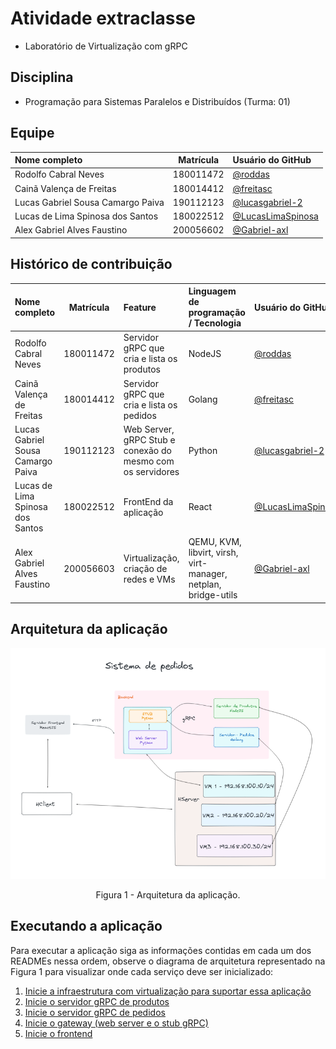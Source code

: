 # Atividade extraclasse
- Laboratório de Virtualização com gRPC 

## Disciplina
- Programação para Sistemas Paralelos e Distribuídos (Turma: 01)

## Equipe

| Nome completo                     | Matrícula | Usuário do GitHub                                    |
| :-------------------------------- | :-------: | :--------------------------------------------------- |
| Rodolfo Cabral Neves              | 180011472 | [@roddas](https://github.com/roddas)                 |
| Cainã Valença de Freitas          | 180014412 | [@freitasc](https://github.com/freitasc)             |
| Lucas Gabriel Sousa Camargo Paiva | 190112123 | [@lucasgabriel-2](https://github.com/lucasgabriel-2) |
| Lucas de Lima Spinosa dos Santos  | 180022512 | [@LucasLimaSpinosa](https://github.com/LucasLimaSpinosa) |
| Alex Gabriel Alves Faustino       | 200056602 | [@Gabriel-axl](https://github.com/Gabriel-axl)       | 

## Histórico de contribuição

| Nome completo                     | Matrícula | Feature                                                    | Linguagem de programação / Tecnologia                          | Usuário do GitHub                                        |
| :-------------------------------- | :-------: | :--------------------------------------------------------- | :------------------------------------------------------------- | :------------------------------------------------------- |
| Rodolfo Cabral Neves              | 180011472 | Servidor gRPC que cria e lista os produtos                 | NodeJS                                                         | [@roddas](https://github.com/roddas)                     |
| Cainã Valença de Freitas          | 180014412 | Servidor gRPC que cria e lista os pedidos                  | Golang                                                         | [@freitasc](https://github.com/freitasc)                 |
| Lucas Gabriel Sousa Camargo Paiva | 190112123 | Web Server, gRPC Stub e conexão do mesmo com os servidores | Python                                                         | [@lucasgabriel-2](https://github.com/lucasgabriel-2)     |
| Lucas de Lima Spinosa dos Santos  | 180022512 | FrontEnd da aplicação                                      | React                                                          | [@LucasLimaSpinosa](https://github.com/LucasLimaSpinosa) |
| Alex Gabriel Alves Faustino       | 200056603 | Virtualização, criação de redes e VMs                      | QEMU, KVM, libvirt, virsh, virt-manager, netplan, bridge-utils | [@Gabriel-axl](https://github.com/Gabriel-axl)           |

## Arquitetura da aplicação

![Figura 1 - Arquitetura da aplicação.](./assets/arquitetura.png)

<center> Figura 1 - Arquitetura da aplicação.</center>

## Executando a aplicação

Para executar a aplicação siga as informações contidas em cada um dos READMEs nessa ordem, observe o diagrama de arquitetura representado na Figura 1 para visualizar onde cada serviço deve ser inicializado:

1) [Inicie a infraestrutura com virtualização para suportar essa aplicação](./vms/readme.md)
2) [Inicie o servidor gRPC de produtos](./server_product_manager/readme.md)
3) [Inicie o servidor gRPC de pedidos](./server_order_manager/readme.md)
4) [Inicie o gateway (web server e o stub gRPC)](./gateway/README.md)
5) [Inicie o frontend](./frontend/readme.md)